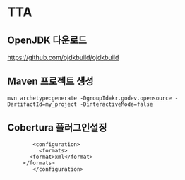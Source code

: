 # TTA

## OpenJDK 다운로드
https://github.com/ojdkbuild/ojdkbuild

## Maven 프로젝트 생성
```
mvn archetype:generate -DgroupId=kr.godev.opensource -DartifactId=my_project -DinteractiveMode=false
```

## Cobertura 플러그인설징
```
        <configuration>
          <formats>
       <format>xml</format>
     </formats>
        </configuration>
```

